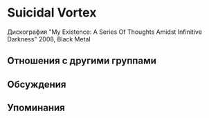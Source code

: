 # Suicidal Vortex

Дискография
"My Existence: A Series Of Thoughts Amidst Infinitive Darkness" 2008, Black Metal

## Отношения с другими группами


## Обсуждения


## Упоминания

